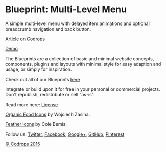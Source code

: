Blueprint: Multi-Level Menu
=========

A simple multi-level menu with delayed item animations and optional breadcrumb navigation and back button. 

[Article on Codrops](http://tympanus.net/codrops/?p=25521)

[Demo](http://tympanus.net/Blueprints/MultiLevelMenu/)

The Blueprints are a collection of basic and minimal website concepts, components, plugins and layouts with minimal style for easy adaption and usage, or simply for inspiration.

Check out all of our Blueprints [here](http://tympanus.net/codrops/category/blueprints/)

Integrate or build upon it for free in your personal or commercial projects. Don't republish, redistribute or sell "as-is". 

Read more here: [License](http://tympanus.net/codrops/licensing/)

[Organic Food Icons](http://tympanus.net/codrops/2015/03/19/freebie-organic-food-icon-set/) by Wojciech Zasina.

[Feather Icons](http://colebemis.com/feather/) by Cole Bemis.

Follow us: [Twitter](http://www.twitter.com/codrops), [Facebook](http://www.facebook.com/pages/Codrops/159107397912), [Google+](https://plus.google.com/101095823814290637419), [GitHub](https://github.com/codrops), [Pinterest](http://www.pinterest.com/codrops/)

[© Codrops 2015](http://www.codrops.com)